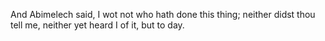 And Abimelech said, I wot not who hath done this thing; neither didst thou tell me, neither yet heard I of it, but to day.
